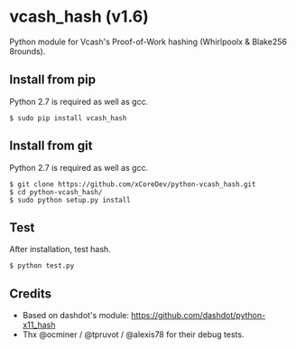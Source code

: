 vcash_hash (v1.6)
===========================

Python module for Vcash's Proof-of-Work hashing (Whirlpoolx & Blake256 8rounds).


Install from pip
----------------

Python 2.7 is required as well as gcc.

    $ sudo pip install vcash_hash


Install from git
----------------

Python 2.7 is required as well as gcc.

    $ git clone https://github.com/xCoreDev/python-vcash_hash.git
    $ cd python-vcash_hash/
    $ sudo python setup.py install


Test
-------

After installation, test hash.

    $ python test.py


Credits
-------

* Based on dashdot's module: https://github.com/dashdot/python-x11_hash
* Thx @ocminer / @tpruvot / @alexis78 for their debug tests.
